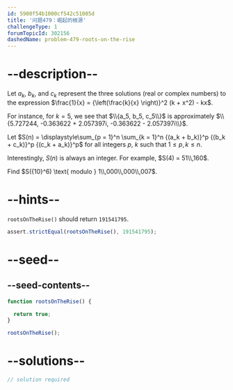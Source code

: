 ```yaml
---
id: 5900f54b1000cf542c51005d
title: '问题479：崛起的根源'
challengeType: 1
forumTopicId: 302156
dashedName: problem-479-roots-on-the-rise
---
```


# --description--

Let $a_k$, $b_k$, and $c_k$ represent the three solutions (real or complex numbers) to the expression $\frac{1}{x} = {\left(\frac{k}{x} \right)}^2 (k + x^2) - kx$.

For instance, for $k = 5$, we see that $\\{a_5, b_5, c_5\\}$ is approximately $\\{5.727244, -0.363622 + 2.057397i, -0.363622 - 2.057397i\\}$.

Let $S(n) = \displaystyle\sum_{p = 1}^n \sum_{k = 1}^n {(a_k + b_k)}^p {(b_k + c_k)}^p {(c_k + a_k)}^p$ for all integers $p$, $k$ such that $1 ≤ p, k ≤ n$.

Interestingly, $S(n)$ is always an integer. For example, $S(4) = 51\\,160$.

Find $S({10}^6) \text{ modulo } 1\\,000\\,000\\,007$.

# --hints--

`rootsOnTheRise()` should return `191541795`.

```js
assert.strictEqual(rootsOnTheRise(), 191541795);
```

# --seed--

## --seed-contents--

```js
function rootsOnTheRise() {

  return true;
}

rootsOnTheRise();
```

# --solutions--

```js
// solution required
```
